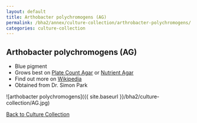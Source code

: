 ```yaml
---
layout: default
title: Arthobacter polychromogens (AG)
permalink: /bha2/annex/culture-collection/arthrobacter-polychromogens/
categories: culture-collection 
---
```


## Arthobacter polychromogens (AG) 

* Blue pigment
* Grows best on [Plate Count Agar](/bha2/annex/cultivation-media/plate-count-agar/) or [Nutrient Agar](/bha2/annex/cultivation-media/nutrient-agar/)
* Find out more on [Wikipedia](http://en.wikipedia.org/wiki/Arthrobacter)
* Obtained from Dr. Simon Park

![arthobacter polychromogens]({{ site.baseurl }}/bha2/culture-collection/AG.jpg) 

[Back to Culture Collection](/bha2/annex/culture-collection/)
